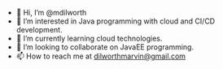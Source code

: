 - 👋 Hi, I’m @mdilworth
- 👀 I’m interested in Java programming with cloud and CI/CD development.
- 🌱 I’m currently learning cloud technologies.
- 💞️ I’m looking to collaborate on JavaEE programming.
- 📫 How to reach me at dilworthmarvin@gmail.com

<!---
mdilworth/mdilworth is a ✨ special ✨ repository because its `README.md` (this file) appears on your GitHub profile.
You can click the Preview link to take a look at your changes.
--->
